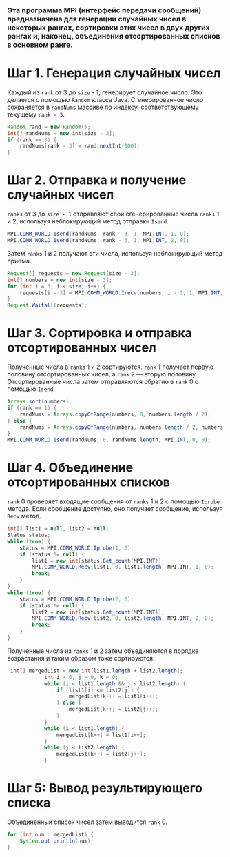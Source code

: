 ### Эта программа MPI (интерфейс передачи сообщений) предназначена для генерации случайных чисел в некоторых рангах, сортировки этих чисел в двух других рангах и, наконец, объединения отсортированных списков в основном ранге.

# Шаг 1. Генерация случайных чисел

Каждый из `rank` от 3 до `size` - 1, генерирует случайное число. Это делается с помощью `Random` класса Java. Сгенерированное число сохраняется в `randNums` массиве по индексу, соответствующему текущему `rank - 3`.

```java
Random rand = new Random();
int[] randNums = new int[size - 3];
if (rank >= 3) {
    randNums[rank - 3] = rand.nextInt(100);
}
```

# Шаг 2. Отправка и получение случайных чисел

`ranks` от 3 до `size - 1` отправляют свои сгенерированные числа `ranks` 1 и 2, используя неблокирующий метод отправки `Isend`.

```java
MPI.COMM_WORLD.Isend(randNums, rank - 3, 1, MPI.INT, 1, 0);
MPI.COMM_WORLD.Isend(randNums, rank - 3, 1, MPI.INT, 2, 0);
```
Затем `ranks` 1 и 2 получают эти числа, используя неблокирующий метод приема.

```java
Request[] requests = new Request[size - 3];
int[] numbers = new int[size - 3];
for (int i = 3; i < size; i++) {
    requests[i - 3] = MPI.COMM_WORLD.Irecv(numbers, i - 3, 1, MPI.INT, i, 0);
}
Request.Waitall(requests);
```
# Шаг 3. Сортировка и отправка отсортированных чисел

Полученные числа в `ranks` 1 и 2 сортируются. `rank` 1 получает первую половину отсортированных чисел, а `rank` 2 — вторую половину. Отсортированные числа затем отправляются обратно в `rank` 0 с помощью `Isend`.

```java
Arrays.sort(numbers);
if (rank == 1) {
    randNums = Arrays.copyOfRange(numbers, 0, numbers.length / 2);
} else {
    randNums = Arrays.copyOfRange(numbers, numbers.length / 2, numbers.length);
}
MPI.COMM_WORLD.Isend(randNums, 0, randNums.length, MPI.INT, 0, 0);

```

# Шаг 4. Объединение отсортированных списков

`rank` 0 проверяет входящие сообщения от `ranks` 1 и 2 с помощью `Iprobe` метода. Если сообщение доступно, оно получает сообщение, используя `Recv` метод.

```java
int[] list1 = null, list2 = null;
Status status;
while (true) {
    status = MPI.COMM_WORLD.Iprobe(1, 0);
    if (status != null) {
        list1 = new int[status.Get_count(MPI.INT)];
        MPI.COMM_WORLD.Recv(list1, 0, list1.length, MPI.INT, 1, 0);
        break;
    }
}
while (true) {
    status = MPI.COMM_WORLD.Iprobe(2, 0);
    if (status != null) {
        list2 = new int[status.Get_count(MPI.INT)];
        MPI.COMM_WORLD.Recv(list2, 0, list2.length, MPI.INT, 2, 0);
        break;
    }
}

```
Полученные числа из `ranks` 1 и 2 затем объединяются в порядке возрастания и таким образом тоже сортируются.

```java
 int[] mergedList = new int[list1.length + list2.length];
            int i = 0, j = 0, k = 0;
            while (i < list1.length && j < list2.length) {
                if (list1[i] <= list2[j]) {
                    mergedList[k++] = list1[i++];
                } else {
                    mergedList[k++] = list2[j++];
                }
            }
            while (i < list1.length) {
                mergedList[k++] = list1[i++];
            }
            while (j < list2.length) {
                mergedList[k++] = list2[j++];
            }
```

# Шаг 5: Вывод результирующего списка

Объединенный список чисел затем выводится `rank` 0.

```java
for (int num : mergedList) {
    System.out.println(num);
}

```

